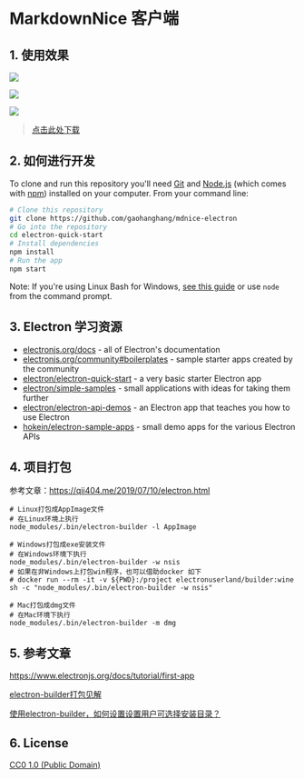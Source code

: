 # MarkdownNice 客户端

## 1. 使用效果

![](https://tva1.sinaimg.cn/large/007S8ZIlgy1gfis4tvibej30u00l4go8.jpg)

![](https://tva1.sinaimg.cn/large/007S8ZIlgy1gfirsytso1j31e20u0hdu.jpg)

![](https://tva1.sinaimg.cn/large/00831rSTgy1gdjvnu34tej31880u04qp.jpg)


> [点击此处下载](https://github.com/gaohanghang/mdnice-electron/releases)


## 2. 如何进行开发

To clone and run this repository you'll need [Git](https://git-scm.com) and [Node.js](https://nodejs.org/en/download/) (which comes with [npm](http://npmjs.com)) installed on your computer. From your command line:

```bash
# Clone this repository
git clone https://github.com/gaohanghang/mdnice-electron
# Go into the repository
cd electron-quick-start
# Install dependencies
npm install
# Run the app
npm start
```

Note: If you're using Linux Bash for Windows, [see this guide](https://www.howtogeek.com/261575/how-to-run-graphical-linux-desktop-applications-from-windows-10s-bash-shell/) or use `node` from the command prompt.

## 3. Electron 学习资源

- [electronjs.org/docs](https://electronjs.org/docs) - all of Electron's documentation
- [electronjs.org/community#boilerplates](https://electronjs.org/community#boilerplates) - sample starter apps created by the community
- [electron/electron-quick-start](https://github.com/electron/electron-quick-start) - a very basic starter Electron app
- [electron/simple-samples](https://github.com/electron/simple-samples) - small applications with ideas for taking them further
- [electron/electron-api-demos](https://github.com/electron/electron-api-demos) - an Electron app that teaches you how to use Electron
- [hokein/electron-sample-apps](https://github.com/hokein/electron-sample-apps) - small demo apps for the various Electron APIs


## 4. 项目打包

参考文章：https://qii404.me/2019/07/10/electron.html

```
# Linux打包成AppImage文件
# 在Linux环境上执行
node_modules/.bin/electron-builder -l AppImage

# Windows打包成exe安装文件
# 在Windows环境下执行
node_modules/.bin/electron-builder -w nsis
# 如果在非Windows上打包win程序，也可以借助docker 如下
# docker run --rm -it -v ${PWD}:/project electronuserland/builder:wine sh -c "node_modules/.bin/electron-builder -w nsis"

# Mac打包成dmg文件
# 在Mac环境下执行
node_modules/.bin/electron-builder -m dmg

```

## 5. 参考文章

https://www.electronjs.org/docs/tutorial/first-app

[electron-builder打包见解](https://juejin.im/post/5bc53aade51d453df0447927)

[使用electron-builder，如何设置设置用户可选择安装目录？](https://newsn.net/say/electron-builder-install-directory/2.html)

## 6. License

[CC0 1.0 (Public Domain)](LICENSE.md)
